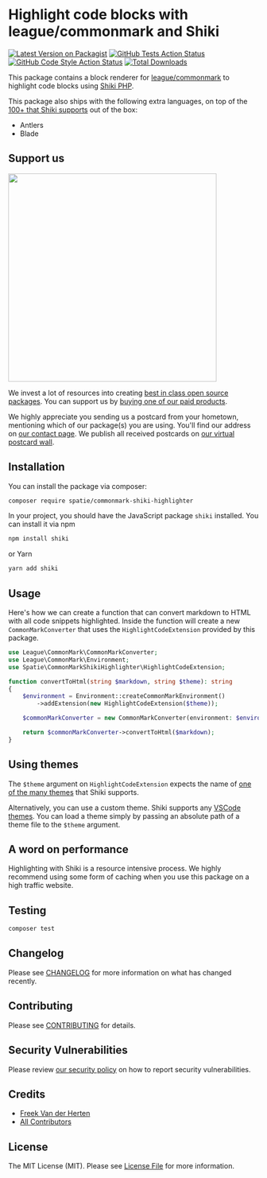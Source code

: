 # Highlight code blocks with league/commonmark and Shiki

[![Latest Version on Packagist](https://img.shields.io/packagist/v/spatie/commonmark-shiki-highlighter.svg?style=flat-square)](https://packagist.org/packages/spatie/commonmark-shiki-highlighter)
[![GitHub Tests Action Status](https://img.shields.io/github/workflow/status/spatie/commonmark-shiki-highlighter/run-tests?label=tests)](https://github.com/spatie/commonmark-shiki-highlighter/actions?query=workflow%3ATests+branch%3Amaster)
[![GitHub Code Style Action Status](https://img.shields.io/github/workflow/status/spatie/commonmark-shiki-highlighter/Check%20&%20fix%20styling?label=code%20style)](https://github.com/spatie/commonmark-shiki-highlighter/actions?query=workflow%3A"Check+%26+fix+styling"+branch%3Amaster)
[![Total Downloads](https://img.shields.io/packagist/dt/spatie/commonmark-shiki-highlighter.svg?style=flat-square)](https://packagist.org/packages/spatie/commonmark-shiki-highlighter)

This package contains a block renderer for [league/commonmark](https://github.com/thephpleague/commonmark) to highlight code blocks using [Shiki PHP](https://github.com/spatie/shiki-php).

This package also ships with the following extra languages, on top of the [100+ that Shiki supports](https://github.com/shikijs/shiki/tree/master/docs/languages.md) out of the box:

- Antlers
- Blade

## Support us

[<img src="https://github-ads.s3.eu-central-1.amazonaws.com/commonmark-shiki-highlighter.jpg?t=1" width="419px" />](https://spatie.be/github-ad-click/commonmark-shiki-highlighter)

We invest a lot of resources into creating [best in class open source packages](https://spatie.be/open-source). You can support us by [buying one of our paid products](https://spatie.be/open-source/support-us).

We highly appreciate you sending us a postcard from your hometown, mentioning which of our package(s) you are using. You'll find our address on [our contact page](https://spatie.be/about-us). We publish all received postcards on [our virtual postcard wall](https://spatie.be/open-source/postcards).

## Installation

You can install the package via composer:

```bash
composer require spatie/commonmark-shiki-highlighter
```

In your project, you should have the JavaScript package `shiki` installed. You can install it via npm

```bash
npm install shiki
```

or Yarn

```bash
yarn add shiki
```

## Usage

Here's how we can create a function that can convert markdown to HTML with all code snippets highlighted. Inside the function will create a new `CommonMarkConverter` that uses the `HighlightCodeExtension` provided by this package.

```php
use League\CommonMark\CommonMarkConverter;
use League\CommonMark\Environment;
use Spatie\CommonMarkShikiHighlighter\HighlightCodeExtension;

function convertToHtml(string $markdown, string $theme): string
{
    $environment = Environment::createCommonMarkEnvironment()
        ->addExtension(new HighlightCodeExtension($theme));

    $commonMarkConverter = new CommonMarkConverter(environment: $environment);

    return $commonMarkConverter->convertToHtml($markdown);
}
```

## Using themes

The `$theme` argument on `HighlightCodeExtension` expects the name of [one of the many themes](https://github.com/shikijs/shiki/blob/master/docs/themes.md) that Shiki supports.

Alternatively, you can use a custom theme. Shiki supports any [VSCode themes](https://code.visualstudio.com/docs/getstarted/themes). You can load a theme simply by passing an absolute path of a theme file to the `$theme` argument.

## A word on performance

Highlighting with Shiki is a resource intensive process. We highly recommend using some form of caching when you use this package on a high traffic website.

## Testing

```bash
composer test
```

## Changelog

Please see [CHANGELOG](CHANGELOG.md) for more information on what has changed recently.

## Contributing

Please see [CONTRIBUTING](.github/CONTRIBUTING.md) for details.

## Security Vulnerabilities

Please review [our security policy](../../security/policy) on how to report security vulnerabilities.

## Credits

- [Freek Van der Herten](https://github.com/freekmurze)
- [All Contributors](../../contributors)

## License

The MIT License (MIT). Please see [License File](LICENSE.md) for more information.
